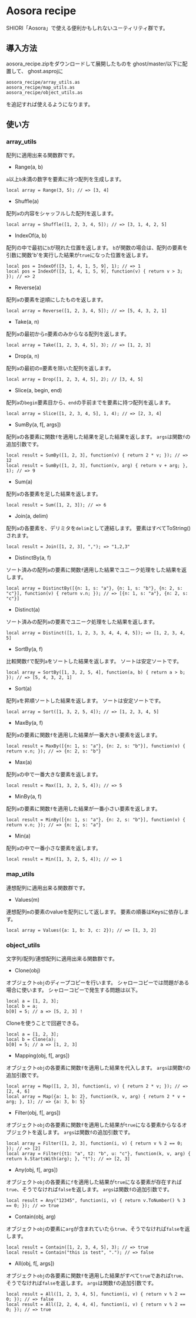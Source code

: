 # Aosora recipe

SHIORI「Aosora」で使える便利かもしれないユーティリティ群です。

## 導入方法

aosora\_recipe.zipをダウンロードして展開したものを
ghost/master/以下に配置して、
ghost.asprojに

```
aosora_recipe/array_utils.as
aosora_recipe/map_utils.as
aosora_recipe/object_utils.as
```

を追記すれば使えるようになります。

## 使い方

### array\_utils

配列に適用出来る関数群です。

- Range(a, b)

`a`以上`b`未満の数字を要素に持つ配列を生成します。

```
local array = Range(3, 5); // => [3, 4]
```

- Shuffle(a)

配列`a`の内容をシャッフルした配列を返します。

```
local array = Shuffle([1, 2, 3, 4, 5]); // => [3, 1, 4, 2, 5]
```

- IndexOf(a, b)

配列の中で最初に`b`が現れた位置を返します。
`b`が関数の場合は、配列の要素を引数に関数'b'を実行した結果が`true`になった位置を返します。

```
local pos = IndexOf([3, 1, 4, 1, 5, 9], 1); // => 1
local pos = IndexOf([3, 1, 4, 1, 5, 9], function(v) { return v > 3; }); // => 2
```

- Reverse(a)

配列`a`の要素を逆順にしたものを返します。

```
local array = Reverse([1, 2, 3, 4, 5]); // => [5, 4, 3, 2, 1]
```

- Take(a, n)

配列`a`の最初から`n`要素のみからなる配列を返します。

```
local array = Take([1, 2, 3, 4, 5], 3); // => [1, 2, 3]
```

- Drop(a, n)

配列`a`の最初の`n`要素を除いた配列を返します。

```
local array = Drop([1, 2, 3, 4, 5], 2); // [3, 4, 5]
```

- Slice(a, begin, end)

配列`a`の`begin`要素目から、`end`の手前までを要素に持つ配列を返します。

```
local array = Slice([1, 2, 3, 4, 5], 1, 4); // => [2, 3, 4]
```

- SumBy(a, f[, args])

配列`a`の各要素に関数`f`を適用した結果を足した結果を返します。
`args`は関数`f`の追加引数です。

```
local result = SumBy([1, 2, 3], function(v) { return 2 * v; }); // => 12
local result = SumBy([1, 2, 3], function(v, arg) { return v + arg; }, 1); // => 9
```

- Sum(a)

配列`a`の各要素を足した結果を返します。

```
local result = Sum([1, 2, 3]); // => 6
```

- Join(a, delim)

配列`a`の各要素を、デリミタを`delim`として連結します。
要素はすべてToString()されます。

```
local result = Join([1, 2, 3], ","); => "1,2,3"
```

- DistinctBy(a, f)

ソート済みの配列`a`の要素に関数`f`適用した結果でユニーク処理をした結果を返します。

```
local array = DistinctBy([{n: 1, s: "a"}, {n: 1, s: "b"}, {n: 2, s: "c"}], function(v) { return v.n; }); // => [{n: 1, s: "a"}, {n: 2, s: "c"}]
```

- Distinct(a)

ソート済みの配列`a`の要素でユニーク処理をした結果を返します。

```
local array = Distinct([1, 1, 2, 3, 3, 4, 4, 4, 5]); => [1, 2, 3, 4, 5]
```

- SortBy(a, f)

比較関数`f`で配列`a`をソートした結果を返します。
ソートは安定ソートです。

```
local array = SortBy([1, 3, 2, 5, 4], function(a, b) { return a > b; }); // => [5, 4, 3, 2, 1]
```

- Sort(a)

配列`a`を昇順ソートした結果を返します。
ソートは安定ソートです。

```
local array = Sort([1, 3, 2, 5, 4]); // => [1, 2, 3, 4, 5]
```

- MaxBy(a, f)

配列`a`の要素に関数`f`を適用した結果が一番大きい要素を返します。

```
local result = MaxBy([{n: 1, s: "a"}, {n: 2, s: "b"}], function(v) { return v.n; }); // => {n: 2, s: "b"}
```

- Max(a)

配列`a`の中で一番大きな要素を返します。

```
local result = Max([1, 3, 2, 5, 4]); // => 5
```

- MinBy(a, f)

配列`a`の要素に関数`f`を適用した結果が一番小さい要素を返します。

```
local result = MinBy([{n: 1, s: "a"}, {n: 2, s: "b"}], function(v) { return v.n; }); // => {n: 1, s: "a"}
```

- Min(a)

配列`a`の中で一番小さな要素を返します。

```
local result = Min([1, 3, 2, 5, 4]); // => 1
```

### map\_utils

連想配列に適用出来る関数群です。

- Values(m)

連想配列`m`の要素のvalueを配列にして返します。
要素の順番はKeysに依存します。

```
local array = Values({a: 1, b: 3, c: 2}); // => [1, 3, 2]
```

### object\_utils

文字列/配列/連想配列に適用出来る関数群です。

- Clone(obj)

オブジェクト`obj`のディープコピーを行います。
シャローコピーでは問題がある場合に使います。
シャローコピーで発生する問題は以下。

```
local a = [1, 2, 3];
local b = a;
b[0] = 5; // a => [5, 2, 3] !
```

Cloneを使うことで回避できる。

```
local a = [1, 2, 3];
local b = Clone(a);
b[0] = 5; // a => [1, 2, 3]
```

- Mapping(obj, f[, args])

オブジェクト`obj`の各要素に関数`f`を適用した結果を代入します。
`args`は関数`f`の追加引数です。

```
local array = Map([1, 2, 3], function(i, v) { return 2 * v; }); // => [2, 4, 6]
local array = Map({a: 1, b: 2}, function(k, v, arg) { return 2 * v + arg; }, 1); // => {a: 3, b: 5}
```

- Filter(obj, f[, args])

オブジェクト`obj`の各要素に関数`f`を適用した結果が`true`になる要素からなるオブジェクトを返します。
`args`は関数`f`の追加引数です。

```
local array = Filter([1, 2, 3], function(i, v) { return v % 2 == 0; }); // => [2]
local array = Filter({t1: "a", t2: "b", u: "c"}, function(k, v, arg) { return k.StartsWith(arg); }, "t"); // => [2, 3]
```

- Any(obj, f[, args])

オブジェクト`obj`の各要素に`f`を適用した結果が`true`になる要素が存在すれば`true`、そうでなければ`false`を返します。
`args`は関数`f`の追加引数です。

```
local result = Any("12345", function(i, v) { return v.ToNumber() % 3 == 0; }); // => true
```

- Contain(obj, arg)

オブジェクト`obj`の要素に`arg`が含まれていたら`true`、そうでなければ`false`を返します。

```
local result = Contain([1, 2, 3, 4, 5], 3); // => true
local result = Contain("this is test", "."); // => false
```

- All(obj, f[, args])

オブジェクト`obj`の各要素に関数`f`を適用した結果がすべて`true`であれば`true`、そうでなければ`false`を返します。
`args`は関数`f`の追加引数です。

```
local result = All([1, 2, 3, 4, 5], function(i, v) { return v % 2 == 0; }); // => false
local result = All([2, 2, 4, 4, 4], function(i, v) { return v % 2 == 0; }); // => true
```
